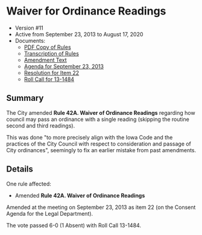 # Waiver for Ordinance Readings

- Version #11
- Active from September 23, 2013 to August 17, 2020 
- Documents:
    - [PDF Copy of Rules](assets/rules-archive/2013_09_23/copy.pdf)
    - [Transcription of Rules](#/view/rules-archive~2013_09_23~transcription)
    - [Amendment Text](#/view/rules-archive~2013_09_23~amendment)
    - [Agenda for September 23, 2013](assets/rules-archive/2013_09_23/agenda.pdf)
    - [Resolution for Item 22](assets/rules-archive/2013_09_23/resolution.pdf)
    - [Roll Call for 13-1484](assets/rules-archive/2013_09_23/roll_call.pdf)

## Summary

The City amended **Rule 42A. Waiver of Ordinance Readings** 
regarding how council may pass an ordinance with a single reading
(skipping the routine second and third readings).

This was done
"to more precisely align with the Iowa Code and the practices of the City Council 
with respect to consideration and passage of City ordinances", 
seemingly to fix an earlier mistake from past amendments.

## Details

One rule affected:

- Amended **Rule 42A. Waiver of Ordinance Readings**

Amended at the meeting on September 23, 2013 as item 22 (on the Consent Agenda for the Legal Department).

The vote passed 6-0 (1 Absent) with Roll Call 13-1484.
